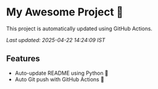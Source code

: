 # My Awesome Project 🚀

This project is automatically updated using GitHub Actions.

_Last updated: 2025-04-22 14:24:09 IST_

## Features
- Auto-update README using Python 🐍
- Auto Git push with GitHub Actions 🤖
